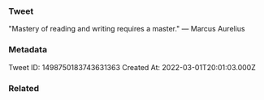 ### Tweet
"Mastery of reading and writing requires a master." — Marcus Aurelius

### Metadata
Tweet ID: 1498750183743631363
Created At: 2022-03-01T20:01:03.000Z

### Related

